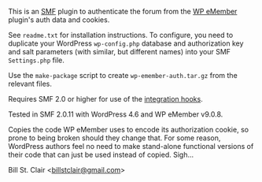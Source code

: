 This is an [SMF](http://www.simplemachines.org/) plugin to authenticate the forum from the [WP eMember](https://www.tipsandtricks-hq.com/wordpress-emember-easy-to-use-wordpress-membership-plugin-1706) plugin's auth data and cookies.

See ```readme.txt``` for installation instructions. To configure, you need to duplicate your WordPress ```wp-config.php``` database and authorization key and salt parameters (with similar, but different names) into your SMF ```Settings.php``` file.

Use the ```make-package``` script to create ```wp-emember-auth.tar.gz``` from the relevant files.

Requires SMF 2.0 or higher for use of the [integration hooks](http://wiki.simplemachines.org/smf/Integration_hooks).

Tested in SMF 2.0.11 with WordPress 4.6 and WP eMember v9.0.8.

Copies the code WP eMember uses to encode its authorization cookie, so prone to being broken should they change that. For some reason, WordPress authors feel no need to make stand-alone functional versions of their code that can just be used instead of copied. Sigh...

Bill St. Clair &lt;[billstclair@gmail.com](mailto:billstclair@gmail.com)&gt;
